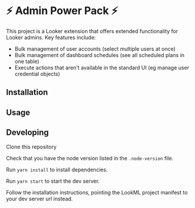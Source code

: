 # ⚡ Admin Power Pack ⚡

This project is a Looker extension that offers extended functionality for Looker admins. Key features include:

* Bulk management of user accounts (select multiple users at once)
* Bulk management of dashboard schedules (see all scheduled plans in one table)
* Execute actions that aren't available in the standard UI (eg manage user credential objects)

## Installation

## Usage

## Developing

Clone this repository

Check that you have the node version listed in the `.node-version` file.

Run `yarn install` to install dependencies.

Run `yarn start` to start the dev server.

Follow the installation instructions, pointing the LookML project manifest to your dev server url instead.